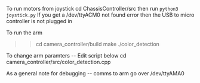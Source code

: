 
To run motors from joystick
cd ChassisController/src then run `python3 joystick.py`
If you get a /dev/ttyACM0 not found error then the USB to micro controller is not plugged in


To run the arm
>>cd camera_controller/build
>>make
>>./color_detection

To change arm paramters -- Edit script below
cd camera_controller/src/color_detection.cpp


As a general note for debugging -- comms to arm go over /dev/ttyAMA0






